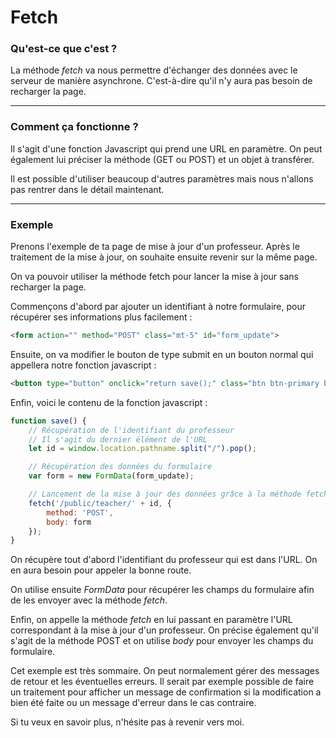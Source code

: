 # Fetch



### Qu'est-ce que c'est ?

La méthode *fetch* va nous permettre d'échanger des données avec le serveur de manière asynchrone. 
C'est-à-dire qu'il n'y aura pas besoin de recharger la page.

----

### Comment ça fonctionne ?

Il s'agit d'une fonction Javascript qui prend une URL en paramètre.
On peut également lui préciser la méthode (GET ou POST) et un objet à transférer.

Il est possible d'utiliser beaucoup d'autres paramètres mais nous n'allons pas rentrer dans le détail maintenant.

-----

### Exemple

Prenons l'exemple de ta page de mise à jour d'un professeur.
Après le traitement de la mise à jour, on souhaite ensuite revenir sur la même page.

On va pouvoir utiliser la méthode fetch pour lancer la mise à jour sans recharger la page.

Commençons d'abord par ajouter un identifiant à notre formulaire, pour récupérer ses informations plus facilement :  

```html
<form action="" method="POST" class="mt-5" id="form_update">
```



Ensuite, on va modifier le bouton de type submit en un bouton normal qui appellera notre fonction javascript :

```html
<button type="button" onclick="return save();" class="btn btn-primary btn-block mt-5">Valider</button>
```



Enfin, voici le contenu de la fonction javascript :


```javascript
function save() {
	// Récupération de l'identifiant du professeur
	// Il s'agit du dernier élément de l'URL
	let id = window.location.pathname.split("/").pop();

	// Récupération des données du formulaire
	var form = new FormData(form_update);

	// Lancement de la mise à jour des données grâce à la méthode fetch
	fetch('/public/teacher/' + id, {
		method: 'POST',
		body: form
	});
}
```
On récupère tout d'abord l'identifiant du professeur qui est dans l'URL.
On en aura besoin pour appeler la bonne route.

On utilise ensuite *FormData* pour récupérer les champs du formulaire afin de les envoyer avec la méthode *fetch*.

Enfin, on appelle la méthode *fetch* en lui passant en paramètre l'URL correspondant à la mise à jour d'un professeur.
On précise également qu'il s'agit de la méthode POST et on utilise *body* pour envoyer les champs du formulaire.

Cet exemple est très sommaire.
On peut normalement gérer des messages de retour et les éventuelles erreurs.
Il serait par exemple possible de faire un traitement pour afficher un message de confirmation si la modification a bien été faite ou un message d'erreur dans le cas contraire.

Si tu veux en savoir plus, n'hésite pas à revenir vers moi.